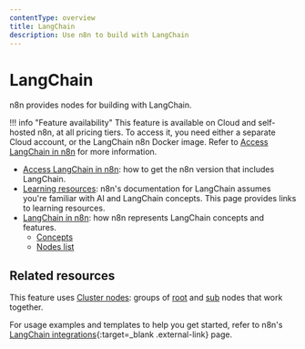 ```yaml
---
contentType: overview
title: LangChain
description: Use n8n to build with LangChain
---
```


# LangChain

n8n provides nodes for building with LangChain. 

!!! info "Feature availability"
	This feature is available on Cloud and self-hosted n8n, at all pricing tiers. To access it, you need either a separate Cloud account, or the LangChain n8n Docker image. Refer to [Access LangChain in n8n](/langchain/access-langchain/) for more information.

* [Access LangChain in n8n](/langchain/access-langchain/): how to get the n8n version that includes LangChain.
* [Learning resources](/langchain/learning-resources/): n8n's documentation for LangChain assumes you're familiar with AI and LangChain concepts. This page provides links to learning resources.
* [LangChain in n8n](/langchain/langchain-n8n/): how n8n represents LangChain concepts and features.
	* [Concepts](/langchain/langchain-n8n/concepts/)
	* [Nodes list](/langchain/langchain-n8n/nodes-list/)

## Related resources

This feature uses [Cluster nodes](/integrations/builtin/cluster-nodes/): groups of [root](/integrations/builtin/cluster-nodes/root-nodes/) and [sub](/integrations/builtin/cluster-nodes/sub-nodes/) nodes that work together.

For usage examples and templates to help you get started, refer to n8n's [LangChain integrations](https://n8n.io/integrations/langchain/){:target=_blank .external-link} page.
